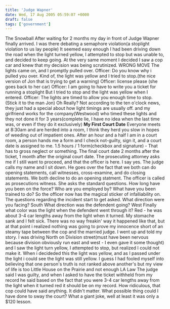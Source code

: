 ```yaml
---
title: 'Judge Wapner'
date: Wed, 17 Aug 2005 05:59:07 +0000
draft: false
tags: ['government']
---
```


The Snowball After waiting for 2 months my day in front of Judge Wapner finally arrived. I was there debating a semaphore violation(a stoplight violation to us lay people) It seemed easy enough I had been driving down the road when the light turned yellow, I attempted to stop but was unable to, and decided to keep going. At the very same moment I decided I saw a cop car and knew that my decision was being scrutinized. WRONG MOVE The lights came on, and I promptly pulled over. Officer: Do you know why i pulled you over. Kind of, the light was yellow and I tried to stop.(the nice version of Jon that is trying to get a warning) Officer: license please (she goes back to her car) Officer: I am going to have to write you a ticket for running a stoplight But I tried to stop and the light was yellow when I entered. Officer: The lights are timed to allow you enough time to stop. (Stick it to the man Jon) Oh Really? Not according to the ten o'clock news, they just had a special about how light timings are usually off. and my girlfriend works for the company(Westwood) who timed these lights and they not done it for 3 years(complete lie, I have no idea when the last time was, or even if they do it exclusively) **My First Court Date** Everyone meets at 8:30am and are herded into a room, I think they herd you slow in hopes of weeding out of impatient ones. After an hour and a half I am in a court room, a person hands me a form and I check not-guilty, sign it, and a court date is assigned to me. 1.5 hours / 1 form(checkbox and signature) - That has to gross neglect or something. The final court date 2 months after the ticket, 1 month after the original court date. The prosecuting attorney asks me if I still want to proceed, and that the officer is here. I say yes. The judge calls my name and I sit down. He goes over the fact that we both can do opening statements, call witnesses, cross-examine, and do closing statements. We both decline to do an opening statment. The officer is called as prosecutions witness. She asks the standard questions. How long have you been on the force? Who are you employed by? What have you been trained to do? So the officer now has the magical sticker of infalliability on. The questions regarding the incident start to get asked. What direction were you facing? South What direction was the defendent going? West Finally what color was the light when the defendent went through it? Red - he was about 3-4 car lengths away from the light when it turned. My stomache sank and I felt sick. There was no way freakin' way it happened like that, but at that point i realized nothing was going to prove my innocence short of an steamy tape between the cop and the married judge. I went up and told my story. I was driving North on Division street(must have been nervous because division obviously run east and west - I even gave it some thought) and I saw the light turn yellow, I attempted to stop, but realized I could not make it. When i decideded this the light was yellow, and as I passed under the light i could see the light was still yellow. I guess I had fooled myself into believing that one person's truth is not ranked above another's but my view of life is too Little House on the Prairie and not enough LA Law The judge said I was guilty, and when I asked to have the ticket withheld from my record he said based on the fact that you were 3-4 car lengths away from the light when it turned red it should be on my record. How ridiculous, that cop could have said anything. It didn't matter. What possible thing could I have done to sway the court? What a giant joke, well at least it was only a $120 lesson.